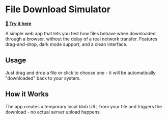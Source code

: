 # File Download Simulator

**[🔗 Try it here](https://kamildev.github.io/file-download-simulator/)**

A simple web app that lets you test how files behave when downloaded through a browser, without the delay of a real network transfer. Features drag-and-drop, dark mode support, and a clean interface.

## Usage

Just drag and drop a file or click to choose one - it will be automatically "downloaded" back to your system.

## How it Works

The app creates a temporary local blob URL from your file and triggers the download - no actual server upload happens.
